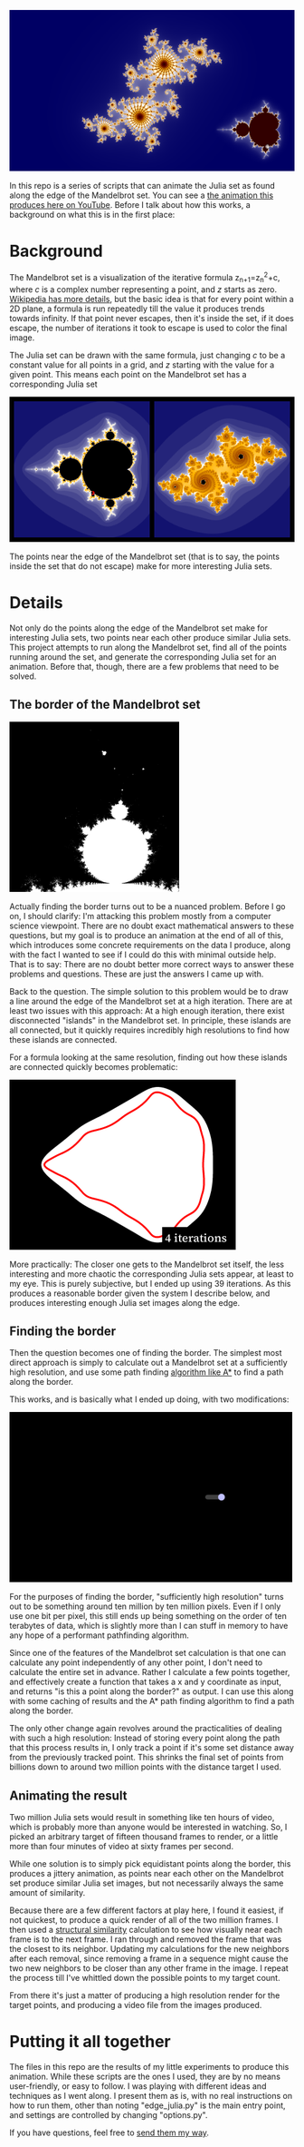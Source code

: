![Sample Frame](images/sample_frame.png)

In this repo is a series of scripts that can animate the Julia set as found along the edge of the Mandelbrot set.  You can see a [the animation this produces here on YouTube](https://youtu.be/F1rR5Sl2lcc).  Before I talk about how this works, a background on what this is in the first place:

# Background

The Mandelbrot set is a visualization of the iterative formula z<sub>n+1</sub>=z<sub>n</sub><sup>2</sup>+c, where _c_ is a complex number representing a point, and _z_ starts as zero.  [Wikipedia has more details](https://en.wikipedia.org/wiki/Mandelbrot_set), but the basic idea is that for every point within a 2D plane, a formula is run repeatedly till the value it produces trends towards infinity.  If that point never escapes, then it's inside the set, if it does escape, the number of iterations it took to escape is used to color the final image.

The Julia set can be drawn with the same formula, just changing _c_ to be a constant value for all points in a grid, and _z_ starting with the value for a given point.  This means each point on the Mandelbrot set has a corresponding Julia set

![Comparing Mandelbrot to Julia](images/mand_julia.png)

The points near the edge of the Mandelbrot set (that is to say, the points inside the set that do not escape) make for more interesting Julia sets.

# Details

Not only do the points along the edge of the Mandelbrot set make for interesting Julia sets, two points near each other produce similar Julia sets.  This project attempts to run along the Mandelbrot set, find all of the points running around the set, and generate the corresponding Julia set for an animation.  Before that, though, there are a few problems that need to be solved.

## The border of the Mandelbrot set

![Zoom in of a Mandelbrot Set](images/mandelbrot_detail.png)

Actually finding the border turns out to be a nuanced problem.  Before I go on, I should clarify:  I'm attacking this problem mostly from a computer science viewpoint.  There are no doubt exact mathematical answers to these questions, but my goal is to produce an animation at the end of all of this, which introduces some concrete requirements on the data I produce, along with the fact I wanted to see if I could do this with minimal outside help.  That is to say:  There are no doubt better more correct ways to answer these problems and questions.  These are just the answers I came up with.

Back to the question.  The simple solution to this problem would be to draw a line around the edge of the Mandelbrot set at a high iteration.  There are at least two issues with this approach:  At a high enough iteration, there exist disconnected "islands" in the Mandelbrot set.  In principle, these islands are all connected, but it quickly requires incredibly high resolutions to find how these islands are connected.  

For a formula looking at the same resolution, finding out how these islands are connected quickly becomes problematic:

![Border at different iterations](images/border_animated.gif)

More practically:  The closer one gets to the Mandelbrot set itself, the less interesting and more chaotic the corresponding Julia sets appear, at least to my eye.  This is purely subjective, but I ended up using 39 iterations.  As this produces a reasonable border given the system I describe below, and produces interesting enough Julia set images along the edge.

## Finding the border

Then the question becomes one of finding the border.  The simplest most direct approach is simply to calculate out a Mandelbrot set at a sufficiently high resolution, and use some path finding [algorithm like A*](https://en.wikipedia.org/wiki/A*_search_algorithm) to find a path along the border.

This works, and is basically what I ended up doing, with two modifications:

![A* Search](images/a_star.gif)

For the purposes of finding the border, "sufficiently high resolution" turns out to be something around ten million by ten million pixels.  Even if I only use one bit per pixel, this still ends up being something on the order of ten terabytes of data, which is slightly more than I can stuff in memory to have any hope of a performant pathfinding algorithm.

Since one of the features of the Mandelbrot set calculation is that one can calculate any point independently of any other point, I don't need to calculate the entire set in advance.  Rather I calculate a few points together, and effectively create a function that takes a x and y coordinate as input, and returns "is this a point along the border?" as output.  I can use this along with some caching of results and the A* path finding algorithm to find a path along the border.

The only other change again revolves around the practicalities of dealing with such a high resolution:  Instead of storing every point along the path that this process results in, I only track a point if it's some set distance away from the previously tracked point.  This shrinks the final set of points from billions down to around two million points with the distance target I used.

## Animating the result

Two million Julia sets would result in something like ten hours of video, which is probably more than anyone would be interested in watching.  So, I picked an arbitrary target of fifteen thousand frames to render, or a little more than four minutes of video at sixty frames per second.

While one solution is to simply pick equidistant points along the border, this produces a jittery animation, as points near each other on the Mandelbrot set produce similar Julia set images, but not necessarily always the same amount of similarity.  

Because there are a few different factors at play here, I found it easiest, if not quickest, to produce a quick render of all of the two million frames.  I then used a [structural similarity](https://ieeexplore.ieee.org/document/1284395) calculation to see how visually near each frame is to the next frame.  I ran through and removed the frame that was the closest to its neighbor.  Updating my calculations for the new neighbors after each removal, since removing a frame in a sequence might cause the two new neighbors to be closer than any other frame in the image.  I repeat the process till I've whittled down the possible points to my target count.

From there it's just a matter of producing a high resolution render for the target points, and producing a video file from the images produced.

# Putting it all together

The files in this repo are the results of my little experiments to produce this animation.  While these scripts are the ones I used, they are by no means user-friendly, or easy to follow.  I was playing with different ideas and techniques as I went along.  I present them as is, with no real instructions on how to run them, other than noting "edge_julia.py" is the main entry point, and settings are controlled by changing "options.py".

If you have questions, feel free to [send them my way](mailto:scott.seligman@gmail.com).
